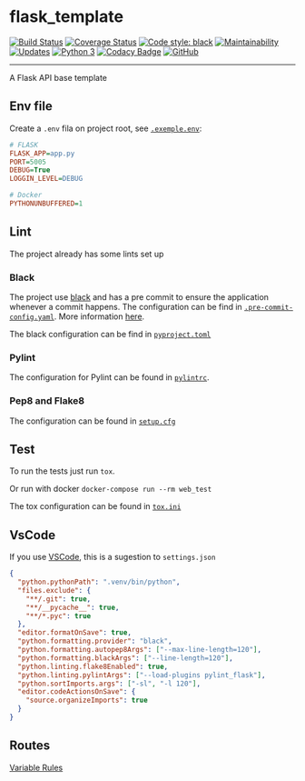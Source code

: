 # flask_template

[![Build Status](https://travis-ci.org/ricardochaves/flask_template.svg?branch=master)](https://travis-ci.org/ricardochaves/flask_template) [![Coverage Status](https://coveralls.io/repos/github/ricardochaves/flask_template/badge.svg?branch=master)](https://coveralls.io/github/ricardochaves/flask_template?branch=master) [![Code style: black](https://img.shields.io/badge/code%20style-black-000000.svg)](https://github.com/ambv/black) [![Maintainability](https://api.codeclimate.com/v1/badges/cf419e1537019ed23b51/maintainability)](https://codeclimate.com/github/ricardochaves/flask_template/maintainability) [![Updates](https://pyup.io/repos/github/ricardochaves/flask_template/shield.svg)](https://pyup.io/repos/github/ricardochaves/flask_template/) [![Python 3](https://pyup.io/repos/github/ricardochaves/flask_template/python-3-shield.svg)](https://pyup.io/repos/github/ricardochaves/flask_template/) [![Codacy Badge](https://api.codacy.com/project/badge/Grade/3affcb2f1dff44288c894d79fa3f0ac7)](https://www.codacy.com/app/ricardochaves/flask_template?utm_source=github.com&utm_medium=referral&utm_content=ricardochaves/flask_template&utm_campaign=Badge_Grade)
[![GitHub](https://img.shields.io/github/license/mashape/apistatus.svg)](https://github.com/ricardochaves/flask_template/blob/master/LICENSE)

---

A Flask API base template

## Env file

Create a `.env` fila on project root, see [`.exemple.env`](https://github.com/ricardochaves/flask_template/blob/master/.exemple.env):

```INI
# FLASK
FLASK_APP=app.py
PORT=5005
DEBUG=True
LOGGIN_LEVEL=DEBUG

# Docker
PYTHONUNBUFFERED=1
```

## Lint

The project already has some lints set up

### Black

The project use [black](https://github.com/ambv/black/) and has a pre commit to ensure the application whenever a commit happens. The configuration can be find in [`.pre-commit-config.yaml`](https://github.com/ricardochaves/flask_template/blob/master/.pre-commit-config.yaml). More information [here](https://github.com/ambv/black/#version-control-integration).

The black configuration can be find in [`pyproject.toml`](https://github.com/ricardochaves/flask_template/blob/master/pyproject.toml)

### Pylint

The configuration for Pylint can be found in [`pylintrc`](https://github.com/ricardochaves/flask_template/blob/master/.pylintrc).

### Pep8 and Flake8

The configuration can be found in [`setup.cfg`](https://github.com/ricardochaves/flask_template/blob/master/setup.cfg)

## Test

To run the tests just run `tox`.

Or run with docker `docker-compose run --rm web_test`

The tox configuration can be found in [`tox.ini`](https://github.com/ricardochaves/flask_template/blob/master/tox.ini)

## VsCode

If you use [VSCode](https://code.visualstudio.com/), this is a sugestion to `settings.json`

```json
{
  "python.pythonPath": ".venv/bin/python",
  "files.exclude": {
    "**/.git": true,
    "**/__pycache__": true,
    "**/*.pyc": true
  },
  "editor.formatOnSave": true,
  "python.formatting.provider": "black",
  "python.formatting.autopep8Args": ["--max-line-length=120"],
  "python.formatting.blackArgs": ["--line-length=120"],
  "python.linting.flake8Enabled": true,
  "python.linting.pylintArgs": ["--load-plugins pylint_flask"],
  "python.sortImports.args": ["-sl", "-l 120"],
  "editor.codeActionsOnSave": {
    "source.organizeImports": true
  }
}
```

## Routes

[Variable Rules](http://flask.pocoo.org/docs/1.0/quickstart/#variable-rules)
